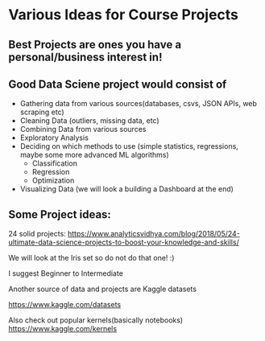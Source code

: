 # Various Ideas for Course Projects

## Best Projects are ones you have a personal/business interest in!



## Good Data Sciene project would consist of

* Gathering data from various sources(databases, csvs, JSON APIs, web scraping etc)
* Cleaning Data (outliers, missing data, etc)
* Combining Data from various sources
* Exploratory Analysis
* Deciding on which methods to use (simple statistics, regressions, maybe some more advanced ML algorithms)
  * Classification
  * Regression 
  * Optimization
* Visualizing Data (we will look a building a Dashboard at the end)

## Some Project ideas:

24 solid projects:
   https://www.analyticsvidhya.com/blog/2018/05/24-ultimate-data-science-projects-to-boost-your-knowledge-and-skills/
   
   We will look at the Iris set so do not do that one! :)
   
I suggest Beginner to Intermediate

Another source of data and projects are Kaggle datasets

https://www.kaggle.com/datasets

Also check out popular kernels(basically notebooks)
https://www.kaggle.com/kernels






